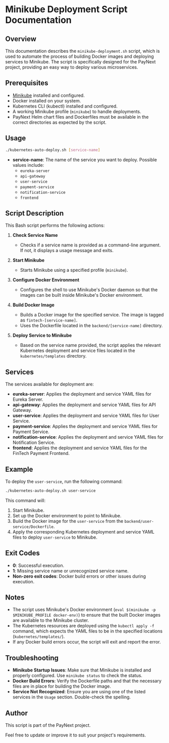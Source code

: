 # Minikube Deployment Script Documentation

## Overview
This documentation describes the `minikube-deployment.sh` script, which is used to automate the process of building Docker images and deploying services to Minikube. The script is specifically designed for the PayNext project, providing an easy way to deploy various microservices.

## Prerequisites
- [Minikube](https://minikube.sigs.k8s.io/docs/start/) installed and configured.
- Docker installed on your system.
- Kubernetes CLI (kubectl) installed and configured.
- A working Minikube profile (`minikube`) to handle deployments.
- PayNext Helm chart files and Dockerfiles must be available in the correct directories as expected by the script.

## Usage
```sh
./kubernetes-auto-deploy.sh [service-name]
```
- **service-name**: The name of the service you want to deploy. Possible values include:
    - `eureka-server`
    - `api-gateway`
    - `user-service`
    - `payment-service`
    - `notification-service`
    - `frontend`

## Script Description
This Bash script performs the following actions:

1. **Check Service Name**
    - Checks if a service name is provided as a command-line argument. If not, it displays a usage message and exits.

2. **Start Minikube**
    - Starts Minikube using a specified profile (`minikube`).

3. **Configure Docker Environment**
    - Configures the shell to use Minikube's Docker daemon so that the images can be built inside Minikube's Docker environment.

4. **Build Docker Image**
    - Builds a Docker image for the specified service. The image is tagged as `fintech-[service-name]`.
    - Uses the Dockerfile located in the `backend/[service-name]` directory.

5. **Deploy Service to Minikube**
    - Based on the service name provided, the script applies the relevant Kubernetes deployment and service files located in the `kubernetes/templates` directory.

## Services
The services available for deployment are:
- **eureka-server**: Applies the deployment and service YAML files for Eureka Server.
- **api-gateway**: Applies the deployment and service YAML files for API Gateway.
- **user-service**: Applies the deployment and service YAML files for User Service.
- **payment-service**: Applies the deployment and service YAML files for Payment Service.
- **notification-service**: Applies the deployment and service YAML files for Notification Service.
- **frontend**: Applies the deployment and service YAML files for the FinTech Payment Frontend.

## Example
To deploy the `user-service`, run the following command:

```sh
./kubernetes-auto-deploy.sh user-service
```
This command will:
1. Start Minikube.
2. Set up the Docker environment to point to Minikube.
3. Build the Docker image for the `user-service` from the `backend/user-service/Dockerfile`.
4. Apply the corresponding Kubernetes deployment and service YAML files to deploy `user-service` to Minikube.

## Exit Codes
- **0**: Successful execution.
- **1**: Missing service name or unrecognized service name.
- **Non-zero exit codes**: Docker build errors or other issues during execution.

## Notes
- The script uses Minikube's Docker environment (`eval $(minikube -p $MINIKUBE_PROFILE docker-env)`) to ensure that the built Docker images are available to the Minikube cluster.
- The Kubernetes resources are deployed using the `kubectl apply -f` command, which expects the YAML files to be in the specified locations (`kubernetes/templates/`).
- If any Docker build errors occur, the script will exit and report the error.

## Troubleshooting
- **Minikube Startup Issues**: Make sure that Minikube is installed and properly configured. Use `minikube status` to check the status.
- **Docker Build Errors**: Verify the Dockerfile paths and that the necessary files are in place for building the Docker image.
- **Service Not Recognized**: Ensure you are using one of the listed services in the `Usage` section. Double-check the spelling.

## Author
This script is part of the PayNext project.

Feel free to update or improve it to suit your project's requirements.
